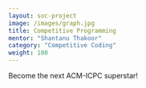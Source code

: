 ```yaml
---
layout: soc-project
image: /images/graph.jpg
title: Competitive Programming
mentor: "Shantanu Thakoor"
category: "Competitive Coding"
weight: 100
---
```


Become the next ACM-ICPC superstar!